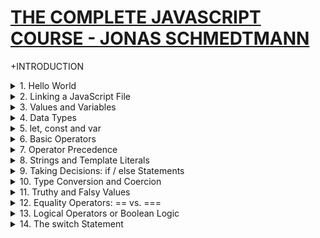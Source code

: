 # [THE COMPLETE JAVASCRIPT COURSE - JONAS SCHMEDTMANN](https://www.udemy.com/course/the-complete-javascript-course)

+INTRODUCTION

<details>
  <summary>1. Hello World</summary>
<br>
This basically prints Hello World to the Console of the browser. Every browser has a JavaScript processor embedded within: So unlike for CSS where Firefox is the best because of the flex and grid manipulations in the developer tools, here Chrome is the BOSS 🤗

```Javascript
console.log('Hello World!');
```

</details>

<details>
  <summary>2. Linking a JavaScript File</summary>
<br>
This is something we see time to time when working with HTML and CSS and having maybe use Bootstrap and all. The script tag is the last thing that should run... later we learn why 😊

Index.html:

```HTML
<!DOCTYPE html>
<html lang="en">
  <head>
    <meta charset="UTF-8" />
    <meta name="viewport" content="width=device-width, initial-scale=1.0" />
    <meta http-equiv="X-UA-Compatible" content="ie=edge" />
    <title>JavaScript Fundamentals – Part 1</title>
    <style>
      body {
        height: 100vh;
        display: flex;
        align-items: center;
        background: linear-gradient(to top left, #28b487, #7dd56f);
      }
      h1 {
        font-family: sans-serif;
        font-size: 50px;
        line-height: 1.3;
        width: 100%;
        padding: 30px;
        text-align: center;
        color: white;
      }
    </style>
  </head>
  <body>
    <h1>JavaScript Fundamentals – Part 1</h1>

    <script src="script.js"></script>
    <!-- This is the script tag that links the script.js file to the index.html file -->

  </body>
</html>
```

script.js:

```Javascript
let js = "amazing";
if (js === "amazing") alert("JavaScript is FUN!");
// This compares js which is amazing to amazing and if it is true then it alerts the message in the browser
console.log(40 + 8 + 23 - 10); // This is a simple calculation that is printed in the console
```

</details>

<details>
  <summary>3. Values and Variables</summary>
<br>

```Javascript
console.log("Josh"); // This is a string
console.log(23); // This is a number

let firstName = "Matilda"; // This is a variable

console.log(firstName);// This prints the variable firstName in the console
console.log(firstName);
console.log(firstName);

// Variable name conventions
let josh_matilda = "JM"; // This is not a good variable name
let $function = 27; // This is not a good variable name

let person = "joshua"; // This is a good variable name
let PI = 3.1415; // This is a good variable name

let myFirstJob = "Coder"; // This is a good variable name
let myCurrentJob = "Teacher";   // This is a good variable name

let job1 = "programmer"; // This is not a good variable name
let job2 = "teacher"; //  This is not a good variable name

console.log(myFirstJob); // This prints the variable myFirstJob in the console


```

</details>

<details>
  <summary>4. Data Types</summary>
<br>
There are different data types in JS from Numbers to Strings to Booleans to Undefined to Null to Symbols to BigInts. Variables are like containers that store values; var, const and let is used to define new variables 👌

```Javascript
let javascriptIsFun = true; // This is a boolean
console.log(javascriptIsFun); // This prints the variable javascriptIsFun in the console

// console.log(typeof true);
console.log(typeof javascriptIsFun); // This prints the type of the variable javascriptIsFun in the console
// console.log(typeof 23);
// console.log(typeof 'Josh');

javascriptIsFun = 'YES!'; // This changes the value of the variable javascriptIsFun
console.log(typeof javascriptIsFun); // This prints the type of the variable javascriptIsFun in the console

let year; // This is an undefined variable
console.log(year); // This prints the variable year in the console
console.log(typeof year);   // This prints the type of the variable year in the console

year = 1991; // This reassigns the value of the variable year
console.log(typeof year); // This prints the type of the variable year in the console

console.log(typeof null); // This prints the type of the variable null in the console
```

</details>
<details>
  <summary>5. let, const and var</summary>
<br>
  
  ```Javascript
  let age = 30; // This is a variable that can be changed
  age = 31; // This changes the value of the variable age
  const birthYear = 1991; // This is a variable that cannot be changed
  // birthYear = 1990; // This throws an error because the variable birthYear cannot be changed
  // const job; // This throws an error because the variable job is not defined
  var job = 'programmer'; // This is a variable that can be changed
  job = 'teacher'; // This changes the value of the variable job
  lastName = 'Onyema'; // This is a variable that can be changed
  console.log(lastName); // This prints the variable lastName in the console
  ```
  
</details>
<details>
  <summary>6. Basic Operators</summary>
<br>
 There are the many operators in JS like +, -, *, /, **, %, ++, --, +=, -=, *=, /=, **=, %=, ==, ===, !=, !==, >, <, >=, <=, &&, ||, !, ??, ?: and these fall under the following categories: Math, Assignment, Comparison, Logical, String and Conditional Operators.
  
  ```Javascript
  // Math Operators
  const now = 2037; 
  const ageJosh = now - 1991; // This is a subtraction operator
  const ageSarah = now - 2018;
  console.log(ageJosh, ageSarah);
  console.log(ageJosh * 2, ageJosh / 10, 2 ** 3); // This is a multiplication, division and exponentiation operator
  // 2 ** 3 means 2 to the power of 3 = 2 * 2 * 2
  const firstName = 'Joshua';
  const lastName = 'Onyema';
  console.log(firstName + ' ' + lastName); // This is a string concatenation operator

// Assignment Operators
let x = 10 + 5; // 15
x += 10; // x = x + 10 = 25
x _= 4; // x = x _ 4 = 100
x++; // x = x + 1
x--; // x = x - 1
console.log(x); // This prints the variable x in the console

// Comparison Operators
console.log(ageJosh > ageSarah); // >, <, >=, <=
console.log(ageSarah >= 18);
const isFullAge = ageSarah >= 18;
console.log(now - 1991 > now - 2018);

````

</details>
<details>
  <summary>7. Operator Precedence</summary>
<br>

  ```Javascript
  const now = 2037;
  const ageJosh = now - 1991; // This is a subtraction operator
  const ageSarah = now - 2018;
  console.log(now - 1991 > now - 2018); // This is a comparison operator
  //  >, <, >=, <=
  console.log(25 - 10 - 5); // This is a subtraction operator
  // 20 - 5 = 15
  let x, y;
  x = y = 25 - 10 - 5; // This is an assignment operator
  // x = y = 10
  // x = 10
  console.log(x, y); // This prints the variables x and y in the console
  const averageAge = (ageJosh + ageSarah) / 2; // This is a division operator
  console.log(ageJosh, ageSarah, averageAge); // This prints the variables ageJosh, ageSarah and averageAge in the console
  ```

</details>
<details>
  <summary> 8. Strings and Template Literals</summary>
<br>

  ```Javascript
  const firstName = 'Joshua';
  const job = 'programmer';
  const birthYear = 2001;
  const year = 2037;

  const joshua = "I'm " + firstName + ', a ' + (year - birthYear) + ' years old ' + job + '!'; // This is a string concatenation operator
  console.log(joshua); // This prints the variable joshua in the console

  const joshuaNew = `I'm ${firstName}, a ${year - birthYear} year old ${job}!`; // This is a template literal
  console.log(joshuaNew); // This prints the variable joshuaNew in the console

  console.log(`Just a regular string...`); // This prints the string Just a regular string... in the console

  console.log('String with \n\
  multiple \n\
  lines'); // This prints the string String with multiple lines in the console

  console.log(`String
  multiple
  lines`); // This prints the string String multiple lines in just ONE LINE of the console
  ```
</details>
<details>
  <summary>9. Taking Decisions: if / else Statements</summary>
<br>

  ```Javascript
  const age = 15;
  const isOldEnough = age >= 18; // This is a comparison operator
  if (isOldEnough) console.log('Sarah can start driving license 🚗'); // This is an if statement
  else console.log('Sarah cannot start driving license 🚗'); // This is an else statement

  const birthYear = 2012;

  let century;
  if (birthYear <= 2000) { // This is an if statement
    century = 20;
  } else { // This is an else statement
    century = 21;
  }
  console.log(century); // This prints the variable century in the console
  ```
</details>

<details>
  <summary>10. Type Conversion and Coercion</summary>
<br>

  ```Javascript
  // Type Conversion
  const inputYear = '2001';
  console.log(Number(inputYear), inputYear); // This converts the string inputYear to a number
  console.log(Number(inputYear) + 18); // This converts the string inputYear to a number and adds 18 to it

  console.log(Number('Joshua')); // This prints NaN in the console
  console.log(typeof NaN); // This prints the type of NaN in the console

  console.log(String(23), 23); // This converts the number 23 to a string
  // Type Coercion
  console.log('I am ' + 23 + ' years old'); // This converts the number 23 to a string
  console.log('23' - '10' - 3); // This converts the strings 23, 10 and 3 to numbers
  console.log('23' * '2'); // This converts the strings 23 and 2 to numbers
  console.log('23' > '18'); // This converts the strings 23 and 18 to numbers
  let n = '1' + 1; // '11'
  n = n - 1; // 10
  console.log(n); // This prints the variable n in the console
  ```
</details>

<details>
  <summary>11. Truthy and Falsy Values</summary>
<br>
There are 5 falsy values in JS: 0, '', undefined, null and NaN. Everything else is a truthy value.

  ```Javascript
  console.log(Boolean(0)); // This prints false in the console
  console.log(Boolean(undefined)); // This prints false in the console
  console.log(Boolean('Joshua')); // This prints true in the console
  console.log(Boolean({})); // This prints true in the console
  console.log(Boolean('')); // This prints false in the console

  const money = 100;
  if (money) { // This is an if statement
    console.log("Don't spend it all ;)"); // This prints the string Don't spend it all ;) in the console if the condition is true
  } else { // This is an else statement
    console.log('You should get a job!'); // This prints the string You should get a job! in the console if the condition is false
  }

  let height = 0;
  if (height) { // This is an if statement
    console.log('YAY! Height is defined'); // This prints the string YAY! Height is defined in the console if the condition is true
  } else { // This is an else statement
    console.log('Height is UNDEFINED'); // This prints the string Height is UNDEFINED in the console if the condition is false
  }
  ```
</details>

<details>
  <summary>12. Equality Operators: == vs. ===</summary>
<br>

  ```Javascript
  const age = '18';
  if (age === 18) console.log('You just became an adult :D (strict)'); // This is an if statement
  if (age == 18) console.log('You just became an adult :D (loose)'); // This is an if statement

  const favourite = Number(prompt("What's your favourite number?")); // This is a prompt
  console.log(favourite); // This prints the variable favourite in the console
  console.log(typeof favourite); // This prints the type of value that favourite is in the console which in this case is a number due to the Number() function as it gets the value from the prompt as a string and converts it to a number

  if (favourite === 23) { // This is an if statement
    console.log('Cool! 23 is an amazing number!'); // This prints the string Cool! 23 is an amazing number! in the console if the condition is true
  } else if (favourite === 7) { // This is an else if statement
    console.log('7 is also a cool number'); // This prints the string 7 is also a cool number in the console if the condition is true
  } else if (favourite === 9) { // This is an else if statement
    console.log('9 is also a cool number'); // This prints the string 9 is also a cool number in the console if the condition is true
  } else { // This is an else statement
    console.log('Number is not 23 or 7 or 9'); // This prints the string Number is not 23 or 7 or 9 in the console if the condition is false
  }

  if (favourite !== 23) console.log('Why not 23?'); // This is an if statement
  ```
</details>

<details>
  <summary>13. Logical Operators or Boolean Logic </summary>
<br>

  ```Javascript
  const hasDriversLicense = true; // A
  const hasGoodVision = true; // B

  console.log(hasDriversLicense && hasGoodVision); // This prints true in the console if both A and B are true
  console.log(hasDriversLicense || hasGoodVision); // This prints true in the console if either A or B are true
  console.log(!hasDriversLicense); // This prints false in the console if A is true

  // if (hasDriversLicense && hasGoodVision) { // This is an if statement
  //   console.log('Sarah is able to drive!'); // This prints the string Sarah is able to drive! in the console if the condition is true
  // } else { // This is an else statement
  //   console.log('Someone else should drive...'); // This prints the string Someone else should drive... in the console if the condition is false
  // }

  const isTired = false; // C
  console.log(hasDriversLicense && hasGoodVision && isTired); // This prints false in the console if A, B and C are true and prints true in the console if A, B and C are false and prints false in the console if A and B are true and C is false

  if (hasDriversLicense && hasGoodVision && !isTired) { // This is an if statement
    console.log('Sarah is able to drive!'); // This prints the string Sarah is able to drive! in the console if the condition is true
  } else { // This is an else statement
    console.log('Someone else should drive...'); // This prints the string Someone else should drive... in the console if the condition is false
  }
  ```
</details>

<details>
  <summary>14. The switch Statement </summary>
<br>

  ```Javascript
  const day = 'friday';

  switch (day){ // This is a switch statement
    case 'monday': // This is a case
      console.log('Plan course structure'); // This prints the string Plan course structure in the console if the condition is true
      console.log('Go to coding meetup'); // This prints the string Go to coding meetup in the console if the condition is true
      break; // This is a break statement
    case 'tuesday': // This is a case
      console.log('Prepare theory videos'); // This prints the string Prepare theory videos in the console if the condition is true
      break; // This is a break statement
    case 'wednesday': // This is a case
    case 'thursday': // This is a case
      console.log('Write code examples'); // This prints the string Write code examples in the console if the condition is true
      break; // This is a break statement
    case 'friday': // This is a case
      console.log('Record videos'); // This prints the string Record videos in the console if the condition is true
      break; // This is a break statement
    case 'saturday': // This is a case
    case 'sunday': // This is a case
      console.log('Enjoy the weekend :D'); // This prints the string Enjoy the weekend :D in the console if the condition is true
      break; // This is a break statement
    default: // This is a default statement
      console.log('Not a valid day!'); // This prints the string Not a valid day! in the console if the condition is true
  }
  ```
   Alternatively this could be written like this using an if-else statement:

      ```Javascript
    if (day === 'monday') {
      console.log('Plan course structure');
      console.log('Go to coding meetup');
    } else if (day === 'tuesday') {
      console.log('Prepare theory videos');
    } else if (day === 'wednesday' || day === 'thursday') {
      console.log('Write code examples');
    } else if (day === 'friday') {
      console.log('Record videos');
    } else if (day === 'saturday' || day === 'sunday') {
      console.log('Enjoy the weekend :D');
    } else {
      console.log('Not a valid day!');
    }
  ```
  </default>










````
